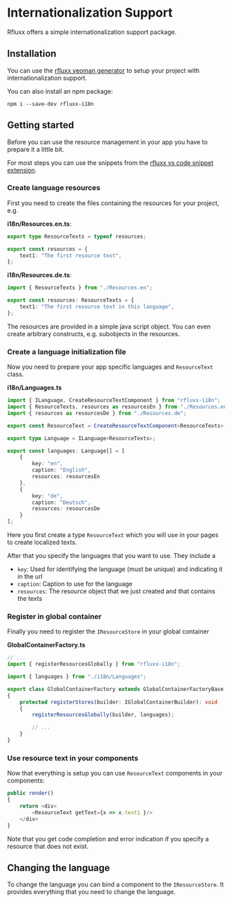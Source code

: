 # Internationalization Support

Rfluxx offers a simple internationalization support package.

## Installation

You can use the [rfluxx yeoman generator](../tooling.md) to setup your project with internationalization support.

You can also install an npm package:

    npm i --save-dev rfluxx-i18n

## Getting started

Before you can use the resource management in your app you have to prepare it a little bit.

For most steps you can use the snippets from the [rfluxx vs code snippet extension](../tooling.md).

### Create language resources

First you need to create the files containing the resources for your project, e.g.

__i18n/Resources.en.ts__:
```typescript
export type ResourceTexts = typeof resources;

export const resources = {
    text1: "The first resource text",
};
```

__i18n/Resources.de.ts__:
```typescript
import { ResourceTexts } from "./Resources.en";

export const resources: ResourceTexts = {
    text1: "The first resource text in this language",
};
```

The resources are provided in a simple java script object. You can even create arbitrary constructs, e.g. subobjects in the resources.

### Create a language initialization file

Now you need to prepare your app specific languages and `ResourceText` class.

__i18n/Languages.ts__
```typescript
import { ILanguage, CreateResourceTextComponent } from "rfluxx-i18n";
import { ResourceTexts, resources as resourcesEn } from "./Resources.en";
import { resources as resourcesDe } from "./Resources.de";

export const ResourceText = CreateResourceTextComponent<ResourceTexts>();

export type Language = ILanguage<ResourceTexts>;

export const languages: Language[] = [
    {
        key: "en",
        caption: "English",
        resources: resourcesEn
    },
    {
        key: "de",
        caption: "Deutsch",
        resources: resourcesDe
    }
];
```

Here you first create a type `ResourceText` which you will use in your pages to create localized texts.

After that you specify the languages that you want to use. They include a

- `key`: Used for identifying the language (must be unique) and indicating it in the url
- `caption`: Caption to use for the language
- `resources`: The resource object that we just created and that contains the texts


### Register in global container

Finally you need to register the `IResourceStore` in your global container

__GlobalContainerFactory.ts__
```typescript
// ...
import { registerResourcesGlobally } from "rfluxx-i18n";

import { languages } from "./i18n/Languages";

export class GlobalContainerFactory extends GlobalContainerFactoryBase
{
    protected registerStores(builder: IGlobalContainerBuilder): void
    {
        registerResourcesGlobally(builder, languages);

        // ...
    }
}
```

### Use resource text in your components

Now that everything is setup you can use `ResourceText` components in your components:

```typescript
public render()
{
    return <div>
        <ResourceText getText={x => x.text1 }/>
    </div>
}
```

Note that you get code completion and error indication if you specify a resource that does not exist.

## Changing the language

To change the language you can bind a component to the `IResourceStore`. It provides everything that you need to change the language.

```typescript

```